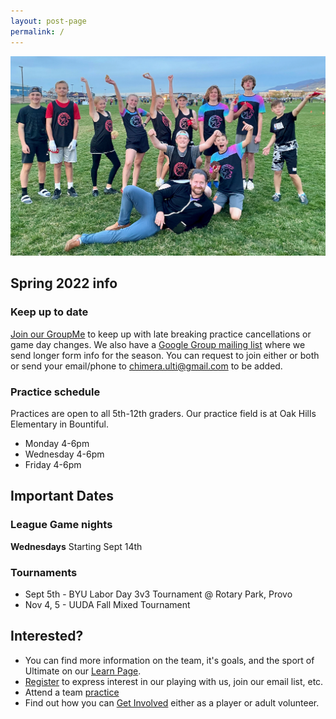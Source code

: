 ```yaml
---
layout: post-page
permalink: /
---
```


![Team Photo](/images/team.jpg?1)

## Spring 2022 info

### Keep up to date
[Join our GroupMe](https://groupme.com/join_group/66219801/GtwmbgO3) to keep up with late breaking practice cancellations or game day changes. We also have a [Google Group mailing list](https://groups.google.com/u/1/g/bountiful-ultimate) where we send longer form info for the season. You can request to join either or both or send your email/phone to [chimera.ulti@gmail.com](mailto:chimera.ulti@gmail.com) to be added.

### Practice schedule
Practices are open to all 5th-12th graders. Our practice field is at Oak Hills Elementary in Bountiful.
* Monday 4-6pm
* Wednesday 4-6pm
* Friday 4-6pm

## Important Dates

### League Game nights
**Wednesdays** Starting Sept 14th

### Tournaments
* Sept 5th - BYU Labor Day 3v3 Tournament @ Rotary Park, Provo
* Nov 4, 5 - UUDA Fall Mixed Tournament


## Interested?
* You can find more information on the team, it's goals, and the sport of Ultimate on our [Learn Page](/learn).
* [Register](/sign-up) to express interest in our playing with us, join our email list, etc.
* Attend a team [practice](/practice)
* Find out how you can [Get Involved](/get-involved) either as a player or adult volunteer.
